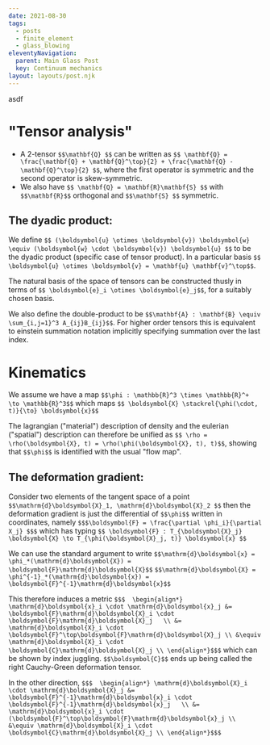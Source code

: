 ```yaml
---
date: 2021-08-30
tags:
  - posts
  - finite_element
  - glass_blowing
eleventyNavigation:
  parent: Main Glass Post
  key: Continuum mechanics
layout: layouts/post.njk
---
```




asdf

# "Tensor analysis"


* A 2-tensor `$$\mathbf{Q} $$` can be written as `$$ \mathbf{Q} = \frac{\mathbf{Q} + \mathbf{Q}^\top}{2} + \frac{\mathbf{Q} - \mathbf{Q}^\top}{2} $$`,
where the first operator is symmetric and the second operator is skew-symmetric.
* We also have `$$ \mathbf{Q} = \mathbf{R}\mathbf{S} $$` with `$$\mathbf{R}$$` orthogonal and `$$\mathbf{S} $$` symmetric.


## The dyadic product:
We define `$$ (\boldsymbol{u} \otimes \boldsymbol{v}) \boldsymbol{w} \equiv (\boldsymbol{w} \cdot \boldsymbol{v}) \boldsymbol{u} $$`
to be the dyadic product (specific case of tensor product). 
In a particular basis `$$ \boldsymbol{u} \otimes \boldsymbol{v} = \mathbf{u} \mathbf{v}^\top$$`.

The natural basis of the space of tensors can be constructed thusly in terms of `$$ \boldsymbol{e}_i \otimes \boldsymbol{e}_j$$`,
for a suitably chosen basis. 

We also define the double-product to be `$$\mathbf{A} : \mathbf{B} \equiv \sum_{i,j=1}^3 A_{ij}B_{ij}$$`.
For higher order tensors this is equivalent to einstein summation notation implicitly specifying summation over the last
index. 

# Kinematics
We assume we have a map `$$\phi : \mathbb{R}^3 \times \mathbb{R}^+ \to \mathbb{R}^3$$` which maps `$$ \boldsymbol{X} \stackrel{\phi(\cdot, t)}{\to} \boldsymbol{x}$$`

The lagrangian ("material") description of density and the eulerian ("spatial") description can therefore be unified as
`$$ \rho = \rho(\boldsymbol{X}, t) = \rho(\phi(\boldsymbol{X}, t), t)$$`, showing that `$$\phi$$` is identified with
the usual "flow map". 

## The deformation gradient:
Consider two elements of the tangent space of a point `$$\mathrm{d}\boldsymbol{X}_1, \mathrm{d}\boldsymbol{X}_2 $$`
then the deformation gradient is just the differential of `$$\phi$$` written in coordinates,
namely `$$$\boldsymbol{F} = \frac{\partial \phi_i}{\partial X_j} $$$`
which has typing `$$ \boldsymbol{F} : T_{\boldsymbol{X}_j} \boldsymbol{X} \to T_{\phi(\boldsymbol{X}_j, t)} \boldsymbol{x} $$`

We can use the standard argument to write `$$\mathrm{d}\boldsymbol{x} = \phi_*(\mathrm{d}\boldsymbol{X}) = \boldsymbol{F}\mathrm{d}\boldsymbol{X}$$`
`$$\mathrm{d}\boldsymbol{X} = \phi^{-1}_*(\mathrm{d}\boldsymbol{x}) = \boldsymbol{F}^{-1}\mathrm{d}\boldsymbol{x}$$`

This therefore induces a metric 
`$$$ 
\begin{align*}
\mathrm{d}\boldsymbol{x}_i \cdot \mathrm{d}\boldsymbol{x}_j &= \boldsymbol{F}\mathrm{d}\boldsymbol{X}_i \cdot \boldsymbol{F}\mathrm{d}\boldsymbol{X}_j   \\
&= \mathrm{d}\boldsymbol{X}_i \cdot \boldsymbol{F}^\top\boldsymbol{F}\mathrm{d}\boldsymbol{X}_j \\
&\equiv \mathrm{d}\boldsymbol{X}_i \cdot \boldsymbol{C}\mathrm{d}\boldsymbol{X}_j \\
\end{align*}$$$`
which can be shown by index juggling. `$$\boldsymbol{C}$$` 
ends up being called the right Cauchy-Green deformation tensor. 

In the other direction, 
`$$$ 
\begin{align*}
\mathrm{d}\boldsymbol{X}_i \cdot \mathrm{d}\boldsymbol{X}_j &= \boldsymbol{F}^{-1}\mathrm{d}\boldsymbol{x}_i \cdot \boldsymbol{F}^{-1}\mathrm{d}\boldsymbol{x}_j   \\
&= \mathrm{d}\boldsymbol{x}_i \cdot (\boldsymbol{F}^\top\boldsymbol{F}\mathrm{d}\boldsymbol{x}_j \\
&\equiv \mathrm{d}\boldsymbol{X}_i \cdot \boldsymbol{C}\mathrm{d}\boldsymbol{X}_j \\
\end{align*}$$$`




